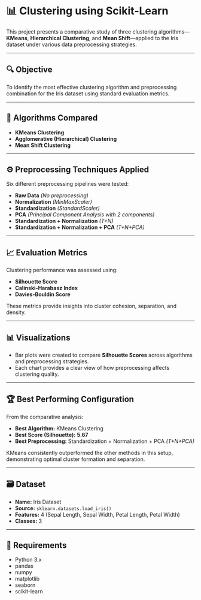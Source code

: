 # 📊 Clustering using Scikit-Learn

This project presents a comparative study of three clustering algorithms—**KMeans**, **Hierarchical Clustering**, and **Mean Shift**—applied to the Iris dataset under various data preprocessing strategies.

---

## 🔍 Objective

To identify the most effective clustering algorithm and preprocessing combination for the Iris dataset using standard evaluation metrics.

---

## 🧠 Algorithms Compared

- **KMeans Clustering**  
- **Agglomerative (Hierarchical) Clustering**  
- **Mean Shift Clustering**

---

## ⚙️ Preprocessing Techniques Applied

Six different preprocessing pipelines were tested:

- **Raw Data** *(No preprocessing)*  
- **Normalization** *(MinMaxScaler)*  
- **Standardization** *(StandardScaler)*  
- **PCA** *(Principal Component Analysis with 2 components)*  
- **Standardization + Normalization** *(T+N)*  
- **Standardization + Normalization + PCA** *(T+N+PCA)*

---

## 📈 Evaluation Metrics

Clustering performance was assessed using:

- **Silhouette Score**  
- **Calinski-Harabasz Index**  
- **Davies-Bouldin Score**

These metrics provide insights into cluster cohesion, separation, and density.

---

## 📊 Visualizations

- Bar plots were created to compare **Silhouette Scores** across algorithms and preprocessing strategies.
- Each chart provides a clear view of how preprocessing affects clustering quality.

---

## 🏆 Best Performing Configuration

From the comparative analysis:

- **Best Algorithm:** KMeans Clustering  
- **Best Score (Silhouette):** **5.67**  
- **Best Preprocessing:** Standardization + Normalization + PCA *(T+N+PCA)*  

KMeans consistently outperformed the other methods in this setup, demonstrating optimal cluster formation and separation.

---

## 🗃️ Dataset

- **Name:** Iris Dataset  
- **Source:** `sklearn.datasets.load_iris()`  
- **Features:** 4 (Sepal Length, Sepal Width, Petal Length, Petal Width)  
- **Classes:** 3

---

## 📝 Requirements

- Python 3.x  
- pandas  
- numpy  
- matplotlib  
- seaborn  
- scikit-learn

